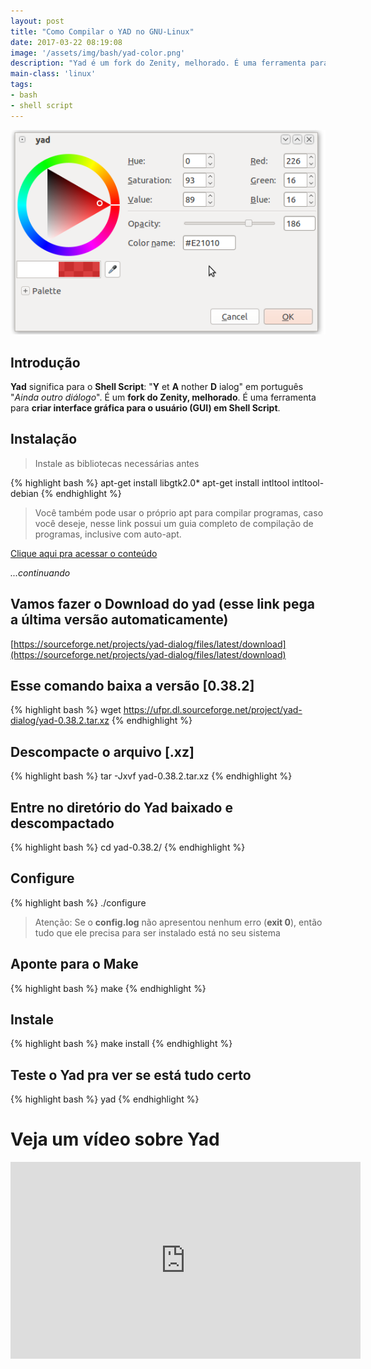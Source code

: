```yaml
---
layout: post
title: "Como Compilar o YAD no GNU-Linux"
date: 2017-03-22 08:19:08
image: '/assets/img/bash/yad-color.png'
description: "Yad é um fork do Zenity, melhorado. É uma ferramenta para criar interface gráfica para o usuário (GUI) em Shell Script."
main-class: 'linux'
tags:
- bash
- shell script
---
```


![Como Compilar o YAD no GNU-Linux](/assets/img/bash/yad-color.png "Como Compilar o YAD no GNU-Linux")

## Introdução 

__Yad__ significa para o __Shell Script__: "__Y__ et __A__ nother __D__ ialog" em português "*Ainda outro diálogo*". É um __fork do Zenity, melhorado__. É uma ferramenta para __criar interface gráfica para o usuário (GUI) em Shell Script__.

## Instalação

> Instale as bibliotecas necessárias antes

{% highlight bash %}
apt-get install libgtk2.0*
apt-get install intltool intltool-debian
{% endhighlight %}

> Você também pode usar o próprio apt para compilar programas, caso você deseje, nesse link possui um guia completo de compilação de programas, inclusive com auto-apt.

[Clique aqui pra acessar o conteúdo](http://terminalroot.com.br/2012/12/curso-certificacao-linux-lpi-1_2.html)

*...continuando*

## Vamos fazer o Download do yad (esse link pega a última versão automaticamente)
[https://sourceforge.net/projects/yad-dialog/files/latest/download](https://sourceforge.net/projects/yad-dialog/files/latest/download)

## Esse comando baixa a versão [0.38.2]
{% highlight bash %}
wget https://ufpr.dl.sourceforge.net/project/yad-dialog/yad-0.38.2.tar.xz
{% endhighlight %}

## Descompacte o arquivo [.xz]
{% highlight bash %}
tar -Jxvf yad-0.38.2.tar.xz
{% endhighlight %}

## Entre no diretório do Yad baixado e descompactado
{% highlight bash %}
cd yad-0.38.2/
{% endhighlight %}

## Configure
{% highlight bash %}
./configure

> Atenção: Se o __config.log__ não apresentou nenhum erro (__exit 0__), então tudo que ele precisa para ser instalado está no seu sistema

## Aponte para o Make
{% highlight bash %}
make
{% endhighlight %}

## Instale
{% highlight bash %}
make install
{% endhighlight %}

## Teste o Yad pra ver se está tudo certo
{% highlight bash %}
yad
{% endhighlight %}

# Veja um vídeo sobre Yad

<iframe width="560" height="315" src="https://www.youtube.com/embed/2gUIoUWHZMg" frameborder="0" allowfullscreen></iframe>
